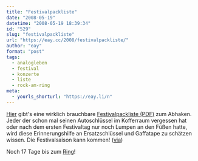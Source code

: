 ```yaml
---
title: "Festivalpackliste"
date: "2008-05-19"
datetime: "2008-05-19 18:39:34"
id: "529"
slug: "festivalpackliste"
url: "https://eay.cc/2008/festivalpackliste/"
author: "eay"
format: "post"
tags:
  - analogleben
  - festival
  - konzerte
  - liste
  - rock-am-ring
meta:
  - yourls_shorturl: "https://eay.li/n"
---
```


[Hier](http://hodenmumps.to/2008/05/15/die-ultimative-festivalpackliste) gibt's eine wirklich brauchbare [Festivalpackliste (PDF)](http://hodenmumps.to/media/blogs/Hodenmumps/Festivalpackliste.pdf) zum Abhaken. Jeder der schon mal seinen Autoschlüssel im Kofferraum vergessen hat oder nach dem ersten Festivaltag nur noch Lumpen an den Füßen hatte, wird diese Erinnerungshilfe an Ersatzschlüssel und Gaffatape zu schätzen wissen. Die Festivalsaison kann kommen! ([via](http://twitter.com/The_McLee/statuses/812613201))

Noch 17 Tage bis zum [Ring](//eay.cc/tag/rockamring/)!
